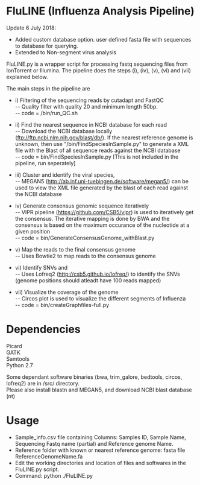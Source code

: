 # FluLINE (Influenza Analysis Pipeline)

Update 6 July 2018: 
 - Added custom database option. user defined fasta file with sequences to database for querying.
 - Extended to Non-segment virus analysis

FluLINE.py is a wrapper script for processing fastq sequencing files from IonTorrent or Illumina. The pipeline does the steps (i), (iv), (v), (vi) and (vii) explained below.  

The main steps in the pipeline are 
- i) Filtering of the sequencing reads by cutadapt and FastQC  
  -- Quality filter with quality 20 and minimum length 50bp.  
  -- code = /bin/run_QC.sh  

- ii) Find the nearest sequence in NCBI database for each read  
 -- Download the NCBI database locally (ftp://ftp.ncbi.nlm.nih.gov/blast/db/). If the nearest reference genome is unknown, then use "/bin/FindSpeciesInSample.py" to generate a XML file with the Blast of all sequence reads against the NCBI database  
 -- code = bin/FindSpeciesInSample.py [This is not included in the pipeline, run seperately]  
 
- iii) Cluster and identify the viral species,  
 -- MEGAN5 (http://ab.inf.uni-tuebingen.de/software/megan5/) can be used to view the XML file generated by the blast of each read against the NCBI database  

- iv) Generate consensus genomic sequence iteratively  
 -- VIPR pipeline (https://github.com/CSB5/vipr) is used to iteratively get the consensus. The iterative mapping is done by BWA and the consensus is based on the maximum occurance of the nucleotide at a given position  
 -- code = bin/GenerateConsensusGenome_withBlast.py  
 
- v) Map the reads to the final consensus genome  
  -- Uses Bowtie2 to map reads to the consensus genome  
  
- vi) Identify SNVs and  
  -- Uses Lofreq2 (http://csb5.github.io/lofreq/) to identify the SNVs (genome positions should atleadt have 100 reads mapped)  
  
- vii) Visualize the coverage of the genome   
  -- Circos plot is used to visualize the different segments of Influenza  
  -- code = bin/createGraphfiles-full.py  

# Dependencies
Picard  
GATK  
Samtools  
Python 2.7  

Some dependant software binaries (bwa, trim_galore, bedtools, circos, lofreq2) are in /src/ directory.  
Please also install blastn and MEGAN5, and download NCBI blast database (nt)


# Usage
- Sample_info.csv file containing Columns: Samples ID, Sample Name, Sequencing Fastq name (partial) and Reference genome Name.
- Reference folder with known or nearest reference genome: fasta file ReferenceGenomeName.fa
- Edit the working directories and location of files and softwares in the FluLINE.py script. 
- Command: python ./FluLINE.py



